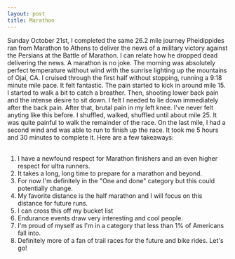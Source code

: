 ```yaml
---
layout: post
title: Marathon
---
```

Sunday October 21st, I completed the same 26.2 mile journey Pheidippides ran from Marathon to Athens to deliver the news of a military victory against the Persians at the Battle
of Marathon.  I can relate how he dropped dead delivering the news.  A marathon is no joke.  The morning was absolutely perfect temperature without wind with the sunrise lighting up the mountains of Ojai, CA.  I cruised through the first half without stopping, running a 9:18 minute mile pace.  It felt fantastic.  The pain started to kick in around mile 15.  I started to walk a bit to catch a breather.  Then, shooting lower back pain and the intense desire to 
sit down.  I felt I needed to lie down immediately after the back pain.  After that, brutal pain in my left knee.  I've never felt anyting like this before.  I shuffled, walked, shuffled 
until about mile 25.  It was quite painful to walk the remainder of the race.  On the last mile, I had a second wind and was able to run
to finish up the race.  It took me 5 hours and 30 minutes to complete it.  Here are a few takeaways:
<br><br>
1. I have a newfound respect for Marathon finishers and an even higher respect for ultra runners.
2. It takes a long, long time to prepare for a marathon and beyond.
3. For now I'm definitely in the "One and done" category but this could potentially change.
4. My favorite distance is the half marathon and I will focus on this distance for future runs.
5. I can cross this off my bucket list
6. Endurance events draw very interesting and cool people.
7. I'm proud of myself as I'm in a category that less than 1% of Americans fall into.
8. Definitely more of a fan of trail races for the future and bike rides.  Let's go!
